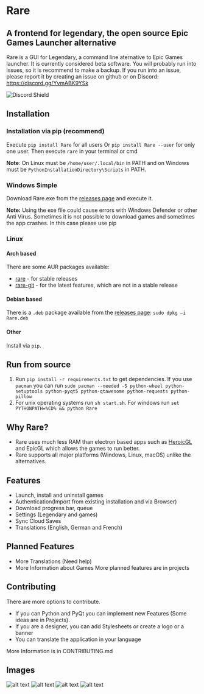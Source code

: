 # Rare

## A frontend for legendary, the open source Epic Games Launcher alternative

Rare is a GUI for Legendary, a command line aternative to Epic Games launcher. 
It is currently considered beta software. You will probably run into issues, so it is
recommend to make a backup. If you run into an issue, please report it by creating an issue on github or on Discord: https://discord.gg/YvmABK9YSk 

![Discord Shield](https://discordapp.com/api/guilds/826881530310819914/widget.png?style=shield)

## Installation

### Installation via pip (recommend)

Execute `pip install Rare` for all users Or `pip install Rare --user` for only one user. Then execute `rare` in your terminal or cmd

**Note**: On Linux must be `/home/user/.local/bin` in PATH and on Windows must be `PythonInstallationDirectory\Scripts` in PATH. 

### Windows Simple

Download Rare.exe from the [releases page](https://github.com/Dummerle/Rare/releases) and execute it. 

**Note:**
Using the exe file could cause errors with Windows Defender or other Anti Virus. Sometimes it is not possible to download games and sometimes the app crashes. In this case please use pip

### Linux

#### Arch based

There are some AUR packages available:
 - [rare](https://aur.archlinux.org/packages/rare) - for stable releases
 - [rare-git](https://aur.archlinux.org/packages/rare-git) - for the latest features, which are not in a stable release

#### Debian based

There is a `.deb` package available from the [releases page](https://github.com/Dummerle/Rare/releases): `sudo dpkg –i Rare.deb`

#### Other

Install via `pip`.

## Run from source
1. Run `pip install -r requirements.txt` to get dependencies. If you use `pacman` you can run `sudo pacman --needed -S python-wheel python-setuptools python-pyqt5 python-qtawesome python-requests python-pillow`
2. For unix operating systems run `sh start.sh`. For windows run `set PYTHONPATH=%CD% && python Rare`

## Why Rare?

- Rare uses much less RAM than electron based apps such as [HeroicGL](https://github.com/Heroic-Games-Launcher/HeroicGamesLauncher) and EpicGL which allows the games to run better.
- Rare supports all major platforms (Windows, Linux, macOS) unlike the alternatives.

## Features

- Launch, install and uninstall games
- Authentication(Import from existing installation and via Browser)
- Download progress bar, queue
- Settings (Legendary and games)
- Sync Cloud Saves
- Translations (English, German and French)

## Planned Features
- More Translations (Need help)
- More Information about Games
More planned features are in projects

## Contributing
There are more options to contribute. 
- If you can Python and PyQt you can implement new Features (Some ideas are in Projects).
- If you are a designer, you can add Stylesheets or create a logo or a banner
- You can translate the application in your language

More Information is in CONTRIBUTING.md

## Images

![alt text](https://github.com/Dummerle/Rare/blob/main/Screenshots/Rare.png?raw=true)
![alt text](https://github.com/Dummerle/Rare/blob/main/Screenshots/GameInfo.png?raw=true)
![alt text](https://github.com/Dummerle/Rare/blob/main/Screenshots/RareSettings.png?raw=true)
![alt text](https://github.com/Dummerle/Rare/blob/main/Screenshots/RareDownloads.png?raw=true)
